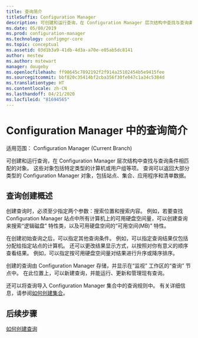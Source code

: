 ```yaml
---
title: 查询简介
titleSuffix: Configuration Manager
description: 可创建和运行查询，在 Configuration Manager 层次结构中查找与查询条件相匹配的对象。
ms.date: 05/08/2019
ms.prod: configuration-manager
ms.technology: configmgr-core
ms.topic: conceptual
ms.assetid: 03d1b3a9-41db-4d3a-a70e-e05ab5dc8141
author: mestew
ms.author: mstewart
manager: dougeby
ms.openlocfilehash: ff98645c7892192f2f914a25102454b5e9415fee
ms.sourcegitcommit: bbf820c35414bf2cba356f30fe047c1a34c5384d
ms.translationtype: HT
ms.contentlocale: zh-CN
ms.lasthandoff: 04/21/2020
ms.locfileid: "81694565"
---
```

# <a name="introduction-to-queries-in-configuration-manager"></a>Configuration Manager 中的查询简介

适用范围：  Configuration Manager (Current Branch)

可创建和运行查询，在 Configuration Manager 层次结构中查找与查询条件相匹配的对象。 这些对象包括特定类型的计算机或用户组等项。 查询可以返回大部分类型的 Configuration Manager 对象，包括站点、集合、应用程序和清单数据。  

## <a name="query-creation-overview"></a>查询创建概述

 创建查询时，必须至少指定两个参数：搜索位置和搜索内容。 例如，若要查找 Configuration Manager 站点中所有计算机上的可用硬盘空间量，可以创建查询来搜索“逻辑磁盘”  特性类，以及可用硬盘空间的“可用空间(MB)”  特性。  

 在创建初始查询之后，可以指定其他查询条件。 例如，可以指定查询结果仅包括分配给指定站点的计算机。 还可以更改结果显示方式，以按照对你有意义的顺序查看结果。 例如，可以指定按可用硬盘空间量对结果进行升序或降序排序。  

 创建的查询由 Configuration Manager 存储，并显示在“监视”  工作区的“查询”  节点中。 在此位置上，可以新建查询，并能运行、更新和管理现有查询。  

 还可以将查询导入 Configuration Manager 集合中的查询规则中。 有关详细信息，请参阅[如何创建集合](../../../core/clients/manage/collections/create-collections.md)。  

## <a name="next-steps"></a>后续步骤

 [如何创建查询](../../../core/servers/manage/create-queries.md)
